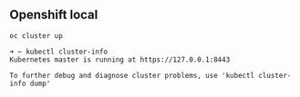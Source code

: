 ## Openshift local

```shell
oc cluster up
```

```
➜ ~ kubectl cluster-info                          
Kubernetes master is running at https://127.0.0.1:8443

To further debug and diagnose cluster problems, use 'kubectl cluster-info dump'
```